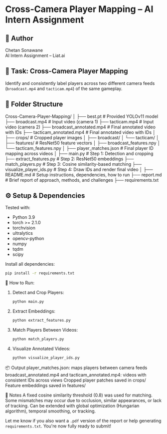 # Cross-Camera Player Mapping – AI Intern Assignment

## 👤 Author
Chetan Sonawane  
AI Intern Assignment – Liat.ai

## 🎯 Task: Cross-Camera Player Mapping
Identify and consistently label players across two different camera feeds (`broadcast.mp4` and `tacticam.mp4`) of the same gameplay.

## 📁 Folder Structure
Cross-Camera-Player-Mapping/
│
├── best.pt                          # Provided YOLOv11 model
├── broadcast.mp4                    # Input video (camera 1)
├── tacticam.mp4                     # Input video (camera 2)
├── broadcast_annotated.mp4          # Final annotated video with IDs
├── tacticam_annotated.mp4           # Final annotated video with IDs
│
├── crops/                           # Cropped player images
│   ├── broadcast/
│   └── tacticam/
│
├── features/                        # ResNet50 feature vectors
│   ├── broadcast_features.npy
│   └── tacticam_features.npy
│
├── player_matches.json              # Final player ID mapping across videos
│
├── main.py                          # Step 1: Detection and cropping
├── extract_features.py              # Step 2: ResNet50 embeddings
├── match_players.py                 # Step 3: Cosine similarity-based matching
├── visualize_player_ids.py          # Step 4: Draw IDs and render final video
│
├── README.md                        # Setup instructions, dependencies, how to run
├── report.md                        # Brief report of approach, methods, and challenges
├── requirements.txt 

## ⚙️ Setup & Dependencies

Tested with:
- Python 3.9
- torch >= 2.1.0
- torchvision
- ultralytics
- opencv-python
- numpy
- tqdm
- scipy

Install all dependencies:
```bash
pip install -r requirements.txt
```

🚀 How to Run:
1. Detect and Crop Players:
   ```bash
   python main.py
   ```
2. Extract Embeddings:
   ```bash
   python extract_features.py
   ```
3. Match Players Between Videos:
   ```bash
   python match_players.py
   ```
4. Visualize Annotated Videos:
   ```bash
   python visualize_player_ids.py
   ```

📦 Output
player_matches.json: maps players between camera feeds
broadcast_annotated.mp4 and tacticam_annotated.mp4: videos with consistent IDs across views
Cropped player patches saved in crops/
Feature embeddings saved in features/

📌 Notes
A fixed cosine similarity threshold (0.8) was used for matching.
Some mismatches may occur due to occlusion, similar appearances, or lack of tracking.
Can be extended with global optimization (Hungarian algorithm), temporal smoothing, or tracking.

Let me know if you also want a `.pdf` version of the report or help generating `requirements.txt`. You're now fully ready to submit!
